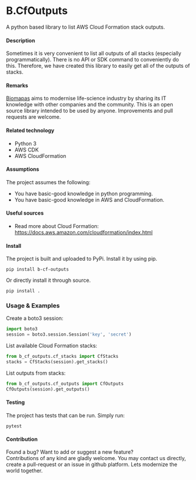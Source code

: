 # B.CfOutputs

A python based library to list AWS Cloud Formation stack outputs.

#### Description

Sometimes it is very convenient to list all outputs of all stacks
(especially programmatically). There is no API or SDK command to 
conveniently do this. Therefore, we have created this library to
easily get all of the outputs of stacks.

#### Remarks

[Biomapas](https://biomapas.com) aims to modernise life-science 
industry by sharing its IT knowledge with other companies and 
the community. This is an open source library intended to be used 
by anyone. Improvements and pull requests are welcome.

#### Related technology

- Python 3
- AWS CDK
- AWS CloudFormation

#### Assumptions

The project assumes the following:

- You have basic-good knowledge in python programming.
- You have basic-good knowledge in AWS and CloudFormation.

#### Useful sources

- Read more about Cloud Formation:<br>
https://docs.aws.amazon.com/cloudformation/index.html

#### Install

The project is built and uploaded to PyPi. Install it by using pip.

```
pip install b-cf-outputs
```

Or directly install it through source.

```
pip install .
```

### Usage & Examples

Create a boto3 session:
```python
import boto3
session = boto3.session.Session('key', 'secret')
```

List available Cloud Formation stacks:
```python
from b_cf_outputs.cf_stacks import CfStacks
stacks = CfStacks(session).get_stacks()
```

List outputs from stacks:
```python
from b_cf_outputs.cf_outputs import CfOutputs
CfOutputs(session).get_outputs()
```

#### Testing

The project has tests that can be run. Simply run:

```
pytest
```

#### Contribution

Found a bug? Want to add or suggest a new feature?<br>
Contributions of any kind are gladly welcome. You may contact us 
directly, create a pull-request or an issue in github platform.
Lets modernize the world together.
